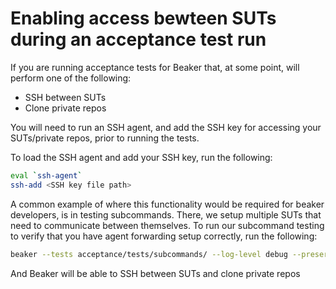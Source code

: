 # Enabling access bewteen SUTs during an acceptance test run

If you are running acceptance tests for Beaker that, at some point, will perform one of the following:

* SSH between SUTs
* Clone private repos

You will need to run an SSH agent, and add the SSH key for accessing your SUTs/private repos, prior to running the tests.

To load the SSH agent and add your SSH key, run the following:

~~~bash
eval `ssh-agent`
ssh-add <SSH key file path>
~~~

A common example of where this functionality would be required for beaker developers, is in testing subcommands. There, we setup multiple SUTs that need to communicate between themselves. To run our subcommand testing to verify that you have agent forwarding setup correctly, run the following:

~~~bash
beaker --tests acceptance/tests/subcommands/ --log-level debug --preserve-hosts onfail --pre-suite acceptance/pre_suite/subcommands/ --load-path acceptance/lib --keyfile ~/.ssh/id_rsa-acceptance
~~~

And Beaker will be able to SSH between SUTs and clone private repos
